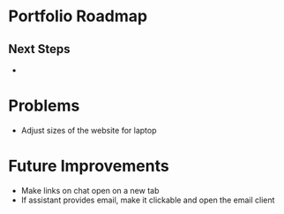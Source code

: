 # Portfolio Roadmap

## Next Steps

-

# Problems

- Adjust sizes of the website for laptop

# Future Improvements

- Make links on chat open on a new tab
- If assistant provides email, make it clickable and open the email client
